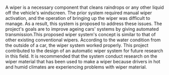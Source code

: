 
A wiper is a necessary component that cleans raindrops or any other liquid off the vehicle's windscreen. The prior system required manual wiper activation, and the operation of bringing up the wiper was difficult to manage. As a result, this system is proposed to address these issues. The project's goals are to improve ageing cars' systems by giving automated transmission.This proposed wiper system's concept is similar to that of other existing conventional wipers. According to the water condition from the outside of a car, the wiper system worked properly. This project contributed to the design of an automatic wiper system for future research in this field. It is recommended that the system conduct research on the wiper material that has been used to make a wiper because drivers in hot and humid climates are experiencing problems with wiper material.
